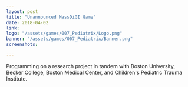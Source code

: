```yaml
---
layout: post
title: "Unannounced MassDiGI Game"
date: 2018-04-02
link: 
logo: "/assets/games/007_Pediatrix/Logo.png"
banner: "/assets/games/007_Pediatrix/Banner.png"
screenshots:

---
```


Programming on a research project in tandem with Boston University, Becker College, Boston Medical Center, and Children's Pediatric Trauma Institute.